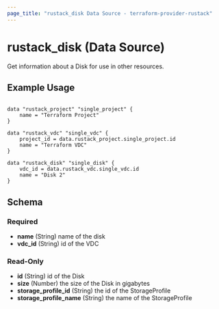 ```yaml
---
page_title: "rustack_disk Data Source - terraform-provider-rustack"
---
```

# rustack_disk (Data Source)

Get information about a Disk for use in other resources. 

## Example Usage

```hcl

data "rustack_project" "single_project" {
    name = "Terraform Project"
}

data "rustack_vdc" "single_vdc" {
    project_id = data.rustack_project.single_project.id
    name = "Terraform VDC"
}

data "rustack_disk" "single_disk" {
    vdc_id = data.rustack_vdc.single_vdc.id
    name = "Disk 2"
}

```
## Schema

### Required

- **name** (String) name of the disk
- **vdc_id** (String) id of the VDC

### Read-Only

- **id** (String) id of the Disk
- **size** (Number) the size of the Disk in gigabytes
- **storage_profile_id** (String) the id of the StorageProfile
- **storage_profile_name** (String) the name of the StorageProfile


